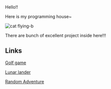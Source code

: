 Hello!!

Here is my programming house~

![cat flying-b](https://user-images.githubusercontent.com/87847364/230899237-d93fc0b0-77c2-46b5-8b70-8eb4618b78b7.svg)

There are bunch of excellent project inside here!!!

Links
-----
[Golf game](golf.md)

[Lunar lander](lunar_lander.md)

[Random Adventure](RandomAdventure.md)
